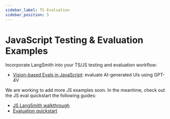 ```yaml
---
sidebar_label: TS Evaluation
sidebar_position: 5
---
```

# JavaScript Testing & Evaluation Examples

Incorporate LangSmith into your TS/JS testing and evaluation workflow:

- [Vision-based Evals in JavaScript](./vision-evals/): evaluate AI-generated UIs using GPT-4V


We are working to add more JS examples soon. In the meantime, check out the JS eval quickstart the following guides:

- [JS LangSmith walkthrough](https://js.langchain.com/docs/guides/langsmith_evaluation)
- [Evaluation quickstart](https://docs.smith.langchain.com/evaluation/quickstart)

